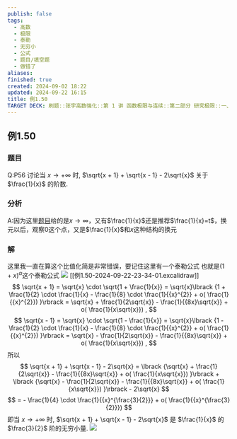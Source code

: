 ```yaml
---
publish: false
tags:
  - 高数
  - 极限
  - 泰勒
  - 无穷小
  - 公式
  - 题目/填空题
  - 做错了
aliases: 
finished: true
created: 2024-09-02 18:22
updated: 2024-09-22 16:15
title: 例1.50
TARGET DECK: 刷题::张宇高数强化::第 1 讲 函数极限与连续::第二部分 研究极限::一、判定类型, 做好计算::例1.50
---
```

## 例1.50
### 题目
Q:P56 讨论当 $x \rightarrow + \infty$ 时, $\sqrt{x + 1} + \sqrt{x - 1} - 2\sqrt{x}$ 关于 $\frac{1}{x}$ 的阶数.
### 分析
A:因为这里[题目](https://www.bilibili.com/video/BV1Yw4m1a757?t=105.6&p=51)给的是$x\to \infty$，又有$\frac{1}{x}$还是推荐$\frac{1}{x}=t$，换元以后，观察0这个点，又是$\frac{1}{x}$和$x$这种结构的换元
### 解
这里我一直在算这个比值化简是非常错误，要记住这里有一个泰勒公式
也就是$(1+x)^{\alpha}$这个泰勒公式
![](https://img.hwenyi.live/202410032017988.webp)
[[例1.50-2024-09-22-23-34-01.excalidraw]]
$$
\sqrt{x + 1} = \sqrt{x} \cdot \sqrt{1 + \frac{1}{x}} = \sqrt{x}\lbrack {1 + \frac{1}{2} \cdot \frac{1}{x} - \frac{1}{8} \cdot \frac{1}{{x}^{2}} + o( \frac{1}{{x}^{2}}) }\rbrack = \sqrt{x} + \frac{1}{2\sqrt{x}} - \frac{1}{{8x}\sqrt{x}} + o( \frac{1}{x\sqrt{x}}) ,
$$
$$
\sqrt{x - 1} = \sqrt{x} \cdot \sqrt{1 - \frac{1}{x}} = \sqrt{x}\lbrack {1 - \frac{1}{2} \cdot \frac{1}{x} - \frac{1}{8} \cdot \frac{1}{{x}^{2}} + o( \frac{1}{{x}^{2}}) }\rbrack = \sqrt{x} - \frac{1}{2\sqrt{x}} - \frac{1}{{8x}\sqrt{x}} + o( \frac{1}{x\sqrt{x}}) ,
$$
所以
$$
\sqrt{x + 1} + \sqrt{x - 1} - 2\sqrt{x} = \lbrack {\sqrt{x} + \frac{1}{2\sqrt{x}} - \frac{1}{{8x}\sqrt{x}} + o( \frac{1}{x\sqrt{x}}) }\rbrack + \lbrack {\sqrt{x} - \frac{1}{2\sqrt{x}} - \frac{1}{{8x}\sqrt{x}} + o( \frac{1}{x\sqrt{x}}) }\rbrack - 2\sqrt{x}
$$
$$
= - \frac{1}{4} \cdot \frac{1}{{x}^{\frac{3}{2}}} + o( \frac{1}{{x}^{\frac{3}{2}}})
$$
即当 $x \rightarrow + \infty$ 时, $\sqrt{x + 1} + \sqrt{x - 1} - 2\sqrt{x}$ 是 $\frac{1}{x}$ 的 $\frac{3}{2}$ 阶的无穷小量.
![](https://img.hwenyi.live/202409230015441.webp)
